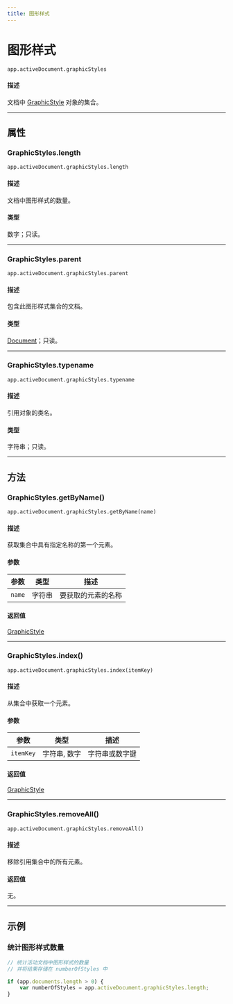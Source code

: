 ```yaml
---
title: 图形样式
---
```

# 图形样式

`app.activeDocument.graphicStyles`

#### 描述

文档中 [GraphicStyle](.././GraphicStyle) 对象的集合。

---

## 属性

### GraphicStyles.length

`app.activeDocument.graphicStyles.length`

#### 描述

文档中图形样式的数量。

#### 类型

数字；只读。

---

### GraphicStyles.parent

`app.activeDocument.graphicStyles.parent`

#### 描述

包含此图形样式集合的文档。

#### 类型

[Document](.././Document)；只读。

---

### GraphicStyles.typename

`app.activeDocument.graphicStyles.typename`

#### 描述

引用对象的类名。

#### 类型

字符串；只读。

---

## 方法

### GraphicStyles.getByName()

`app.activeDocument.graphicStyles.getByName(name)`

#### 描述

获取集合中具有指定名称的第一个元素。

#### 参数

| 参数     | 类型   | 描述               |
| -------- | ------ | ------------------ |
| `name`   | 字符串 | 要获取的元素的名称 |

#### 返回值

[GraphicStyle](.././GraphicStyle)

---

### GraphicStyles.index()

`app.activeDocument.graphicStyles.index(itemKey)`

#### 描述

从集合中获取一个元素。

#### 参数

| 参数      | 类型           | 描述               |
| --------- | -------------- | ------------------ |
| `itemKey` | 字符串, 数字   | 字符串或数字键     |

#### 返回值

[GraphicStyle](.././GraphicStyle)

---

### GraphicStyles.removeAll()

`app.activeDocument.graphicStyles.removeAll()`

#### 描述

移除引用集合中的所有元素。

#### 返回值

无。

---

## 示例

### 统计图形样式数量

```javascript
// 统计活动文档中图形样式的数量
// 并将结果存储在 numberOfStyles 中

if (app.documents.length > 0) {
    var numberOfStyles = app.activeDocument.graphicStyles.length;
}
```